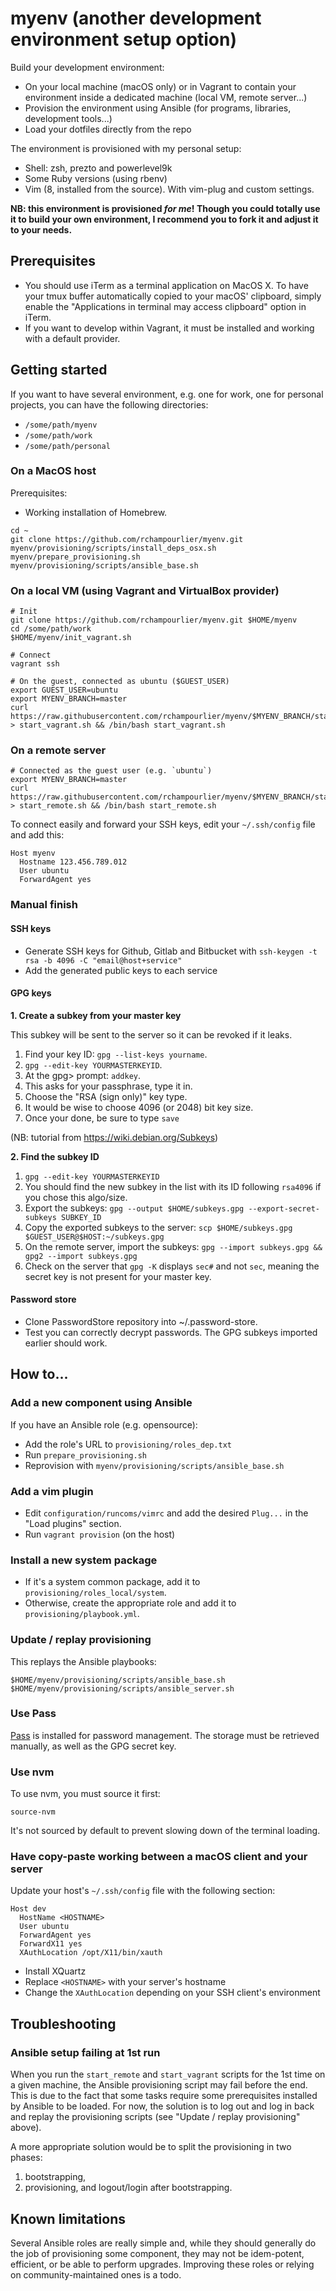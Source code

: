 # myenv (another development environment setup option)

Build your development environment:

- On your local machine (macOS only) or in Vagrant to contain your environment inside a dedicated machine (local VM, remote server...)
- Provision the environment using Ansible (for programs, libraries, development tools...)
- Load your dotfiles directly from the repo

The environment is provisioned with my personal setup:

- Shell: zsh, prezto and powerlevel9k
- Some Ruby versions (using rbenv)
- Vim (8, installed from the source). With vim-plug and custom settings.

**NB: this environment is provisioned _for me_! Though you could totally use it to build your own environment, I recommend you to fork it and adjust it to your needs.**

## Prerequisites

- You should use iTerm as a terminal application on MacOS X. To have your tmux buffer automatically copied to your macOS' clipboard, simply enable the "Applications in terminal may access clipboard" option in iTerm.
- If you want to develop within Vagrant, it must be installed and working with a default provider.

## Getting started

If you want to have several environment, e.g. one for work, one for personal projects, you can have the following directories:

- `/some/path/myenv`
- `/some/path/work`
- `/some/path/personal`

### On a MacOS host

Prerequisites:

- Working installation of Homebrew.

```
cd ~
git clone https://github.com/rchampourlier/myenv.git
myenv/provisioning/scripts/install_deps_osx.sh
myenv/prepare_provisioning.sh
myenv/provisioning/scripts/ansible_base.sh

```

### On a local VM (using Vagrant and VirtualBox provider)

```
# Init
git clone https://github.com/rchampourlier/myenv.git $HOME/myenv
cd /some/path/work
$HOME/myenv/init_vagrant.sh

# Connect
vagrant ssh

# On the guest, connected as ubuntu ($GUEST_USER)
export GUEST_USER=ubuntu
export MYENV_BRANCH=master
curl https://raw.githubusercontent.com/rchampourlier/myenv/$MYENV_BRANCH/start_vagrant.sh > start_vagrant.sh && /bin/bash start_vagrant.sh
```

### On a remote server

```
# Connected as the guest user (e.g. `ubuntu`)
export MYENV_BRANCH=master
curl https://raw.githubusercontent.com/rchampourlier/myenv/$MYENV_BRANCH/start_remote.sh > start_remote.sh && /bin/bash start_remote.sh
```

To connect easily and forward your SSH keys, edit your `~/.ssh/config` file and add this:

```
Host myenv
  Hostname 123.456.789.012
  User ubuntu
  ForwardAgent yes
```

### Manual finish

#### SSH keys

- Generate SSH keys for Github, Gitlab and Bitbucket with `ssh-keygen -t rsa -b 4096 -C "email@host+service"`
- Add the generated public keys to each service

#### GPG keys

**1. Create a subkey from your master key**

This subkey will be sent to the server so it can be revoked if it leaks.

1. Find your key ID: `gpg --list-keys yourname`.
2. `gpg --edit-key YOURMASTERKEYID`.
3. At the gpg> prompt: `addkey`.
4. This asks for your passphrase, type it in.
5. Choose the "RSA (sign only)" key type.
6. It would be wise to choose 4096 (or 2048) bit key size.
7. Once your done, be sure to type `save`

(NB: tutorial from https://wiki.debian.org/Subkeys)

**2. Find the subkey ID**

1. `gpg --edit-key YOURMASTERKEYID`
2. You should find the new subkey in the list with its ID following `rsa4096`
   if you chose this algo/size.
3. Export the subkeys: `gpg --output $HOME/subkeys.gpg --export-secret-subkeys SUBKEY_ID`
4. Copy the exported subkeys to the server: `scp $HOME/subkeys.gpg $GUEST_USER@$HOST:~/subkeys.gpg`
5. On the remote server, import the subkeys: `gpg --import subkeys.gpg && gpg2 --import subkeys.gpg`
6. Check on the server that `gpg -K` displays `sec#` and not `sec`, meaning the secret key is not
   present for your master key.

#### Password store

- Clone PasswordStore repository into ~/.password-store.
- Test you can correctly decrypt passwords. The GPG subkeys imported earlier should work.

## How to...

### Add a new component using Ansible

If you have an Ansible role (e.g. opensource):

- Add the role's URL to `provisioning/roles_dep.txt`
- Run `prepare_provisioning.sh`
- Reprovision with `myenv/provisioning/scripts/ansible_base.sh`

### Add a vim plugin

- Edit `configuration/runcoms/vimrc` and add the desired `Plug...` in the "Load plugins" section.
- Run `vagrant provision` (on the host)

### Install a new system package

- If it's a system common package, add it to `provisioning/roles_local/system`.
- Otherwise, create the appropriate role and add it to `provisioning/playbook.yml`.

### Update / replay provisioning

This replays the Ansible playbooks:

```
$HOME/myenv/provisioning/scripts/ansible_base.sh
$HOME/myenv/provisioning/scripts/ansible_server.sh
```

### Use Pass

[Pass](https://www.passwordstore.org/) is installed for password management. The storage must be retrieved manually, as well as the GPG secret key.

### Use nvm

To use nvm, you must source it first:

    source-nvm

It's not sourced by default to prevent slowing down of the terminal loading.

### Have copy-paste working between a macOS client and your server

Update your host's `~/.ssh/config` file with the following section:

```
Host dev
  HostName <HOSTNAME>
  User ubuntu
  ForwardAgent yes
  ForwardX11 yes
  XAuthLocation /opt/X11/bin/xauth
```

- Install XQuartz
- Replace `<HOSTNAME>` with your server's hostname
- Change the `XAuthLocation` depending on your SSH client's environment

## Troubleshooting

### Ansible setup failing at 1st run

When you run the `start_remote` and `start_vagrant` scripts for the 1st time on a given machine, the Ansible provisioning script may fail before the end. This is due to the fact that some tasks require some prerequisites installed by Ansible to be loaded. For now, the solution is to log out and log in back and replay the provisioning scripts (see "Update / replay provisioning" above).

A more appropriate solution would be to split the provisioning in two phases:

1. bootstrapping,
2. provisioning, and logout/login after bootstrapping.

## Known limitations

Several Ansible roles are really simple and, while they should generally do the job of provisioning some component, they may not be idem-potent, efficient, or be able to perform upgrades. Improving these roles or relying on community-maintained ones is a todo.
